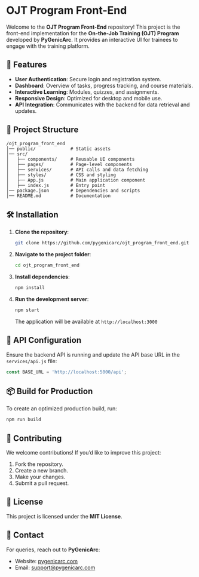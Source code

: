 # OJT Program Front-End

Welcome to the **OJT Program Front-End** repository! This project is the front-end implementation for the **On-the-Job Training (OJT) Program** developed by **PyGenicArc**. It provides an interactive UI for trainees to engage with the training platform.

## 🚀 Features
- **User Authentication**: Secure login and registration system.
- **Dashboard**: Overview of tasks, progress tracking, and course materials.
- **Interactive Learning**: Modules, quizzes, and assignments.
- **Responsive Design**: Optimized for desktop and mobile use.
- **API Integration**: Communicates with the backend for data retrieval and updates.

## 📂 Project Structure
```
/ojt_program_front_end
│── public/             # Static assets
│── src/
│   ├── components/     # Reusable UI components
│   ├── pages/          # Page-level components
│   ├── services/       # API calls and data fetching
│   ├── styles/         # CSS and styling
│   ├── App.js          # Main application component
│   ├── index.js        # Entry point
│── package.json        # Dependencies and scripts
│── README.md           # Documentation
```

## 🛠️ Installation
1. **Clone the repository**:
   ```bash
   git clone https://github.com/pygenicarc/ojt_program_front_end.git
   ```
2. **Navigate to the project folder**:
   ```bash
   cd ojt_program_front_end
   ```
3. **Install dependencies**:
   ```bash
   npm install
   ```
4. **Run the development server**:
   ```bash
   npm start
   ```
   The application will be available at `http://localhost:3000`

## 📡 API Configuration
Ensure the backend API is running and update the API base URL in the `services/api.js` file:
```javascript
const BASE_URL = 'http://localhost:5000/api';
```

## 📦 Build for Production
To create an optimized production build, run:
```bash
npm run build
```

## 🤝 Contributing
We welcome contributions! If you’d like to improve this project:
1. Fork the repository.
2. Create a new branch.
3. Make your changes.
4. Submit a pull request.

## 📜 License
This project is licensed under the **MIT License**.

## 📧 Contact
For queries, reach out to **PyGenicArc**:
- Website: [pygenicarc.com](https://pygenicarc.com)
- Email: support@pygenicarc.com

